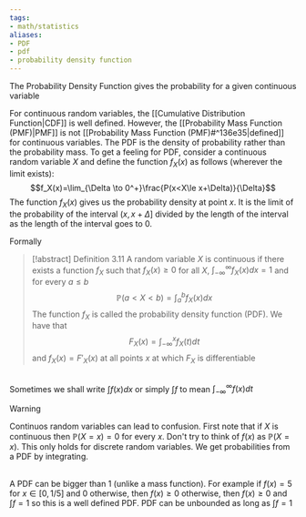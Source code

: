 ```yaml
---
tags:
- math/statistics
aliases:
- PDF
- pdf
- probability density function
---
```

The Probability Density Function gives the probability for a given continuous variable

For continuous random variables, the [[Cumulative Distribution Function|CDF]] is well defined. However, the [[Probability Mass Function (PMF)|PMF]] is not [[Probability Mass Function (PMF)#^136e35|defined]] for continuous variables. The PDF is the density of probability rather than the probability mass.  To get a feeling for PDF, consider a continuous random variable $X$ and define the function $f_X(x)$ as follows (wherever the limit exists): $$f_X(x)=\lim_{\Delta \to 0^+}\frac{P(x<X\le x+\Delta)}{\Delta}$$
The function $f_X(x)$ gives us the probability density at point $x$. It is the limit of the probability of the interval $(x,x+\Delta]$ divided by the length of the interval as the length of the interval goes to $0$. 

Formally
 >[!abstract] Definition 3.11
>A random variable $X$ is continuous if there exists a function $f_X$ such that $f_X(x)\ge 0$ for all $X$, $\int_{-\infty}^{\infty}f_X(x)dx=1$ and for every $a\le b$
>$$\mathbb P(a<X<b)=\int^b_a f_X(x)dx$$
>The function $f_X$ is called the probability density function (PDF). We have that 
>$$F_X(x)=\int_{-\infty}^x f_X(t)dt$$
>and $f_X(x)=F'_X(x)$ at all points $x$ at which $F_X$ is differentiable

\
Sometimes we shall write $\int f(x)dx$ or simply $\int f$  to mean $\int_{-\infty}^{\infty} f(x)dt$ 
> [!warning]
> Continuos random variables can lead to confusion. First note that if $X$ is continuous then $\mathbb P(X=x)=0$ for every $x$. Don't try to think of $f(x)$ as $\mathbb P(X=x)$. This only holds for discrete random variables. We get probabilities from a PDF by integrating. 


\
A PDF can be bigger than 1 (unlike a mass function). For example if $f(x)=5$ for $x\in [0,1/5]$ and $0$ otherwise, then $f(x)\ge 0$ otherwise, then $f(x)\ge 0$ and $\int f =1$ so this is a well defined PDF. PDF can be unbounded as long as $\int f=1$
